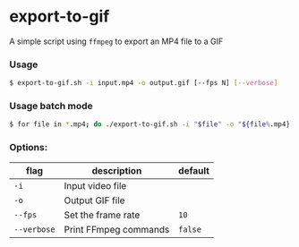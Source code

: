 # export-to-gif
A simple script using `ffmpeg` to export an MP4 file to a GIF

### Usage
```sh
$ export-to-gif.sh -i input.mp4 -o output.gif [--fps N] [--verbose]
```

### Usage batch mode
```sh
$ for file in *.mp4; do ./export-to-gif.sh -i "$file" -o "${file%.mp4}.gif"; done
```

### Options:
| flag        | description           | default       |
| ---         | ---                   | ---           |
| `-i`        | Input video file      |               |
| `-o`        | Output GIF file       |               |
| `--fps`     | Set the frame rate    | `10`          |
| `--verbose` | Print FFmpeg commands | `false`       |
